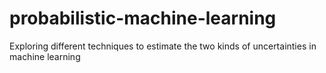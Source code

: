 # probabilistic-machine-learning
Exploring different techniques to estimate the two kinds of uncertainties in machine learning
